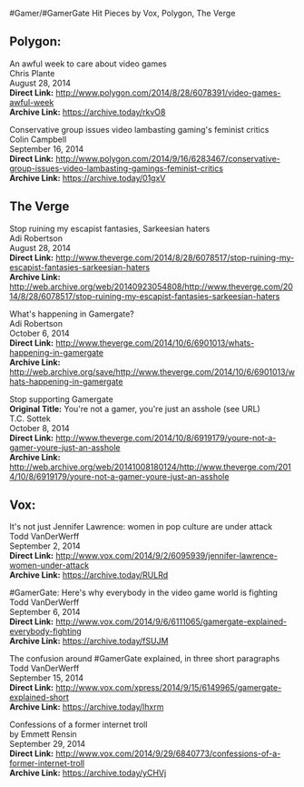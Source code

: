 #Gamer/#GamerGate Hit Pieces by Vox, Polygon, The Verge

## Polygon:
  
An awful week to care about video games  
Chris Plante  
August 28, 2014  
**Direct Link:** http://www.polygon.com/2014/8/28/6078391/video-games-awful-week  
**Archive Link:** https://archive.today/rkvO8  

Conservative group issues video lambasting gaming's feminist critics  
Colin Campbell  
September 16, 2014  
**Direct Link:** http://www.polygon.com/2014/9/16/6283467/conservative-group-issues-video-lambasting-gamings-feminist-critics  
**Archive Link:** https://archive.today/01gxV  

## The Verge

Stop ruining my escapist fantasies, Sarkeesian haters  
Adi Robertson  
August 28, 2014  
**Direct Link:** http://www.theverge.com/2014/8/28/6078517/stop-ruining-my-escapist-fantasies-sarkeesian-haters  
**Archive Link:** http://web.archive.org/web/20140923054808/http://www.theverge.com/2014/8/28/6078517/stop-ruining-my-escapist-fantasies-sarkeesian-haters  

What's happening in Gamergate?  
Adi Robertson  
October 6, 2014  
**Direct Link:** http://www.theverge.com/2014/10/6/6901013/whats-happening-in-gamergate  
**Archive Link:**  
http://web.archive.org/save/http://www.theverge.com/2014/10/6/6901013/whats-happening-in-gamergate  

Stop supporting Gamergate  
**Original Title:** You're not a gamer, you're just an asshole (see URL)  
T.C. Sottek  
October 8, 2014  
**Direct Link:** http://www.theverge.com/2014/10/8/6919179/youre-not-a-gamer-youre-just-an-asshole  
**Archive Link:**  
http://web.archive.org/web/20141008180124/http://www.theverge.com/2014/10/8/6919179/youre-not-a-gamer-youre-just-an-asshole  

## Vox:

It's not just Jennifer Lawrence: women in pop culture are under attack  
Todd VanDerWerff  
September 2, 2014  
**Direct Link:** http://www.vox.com/2014/9/2/6095939/jennifer-lawrence-women-under-attack  
**Archive Link:** https://archive.today/RULRd  

\#GamerGate: Here's why everybody in the video game world is fighting  
Todd VanDerWerff  
September 6, 2014  
**Direct Link:** http://www.vox.com/2014/9/6/6111065/gamergate-explained-everybody-fighting  
**Archive Link:** https://archive.today/fSUJM  

The confusion around #GamerGate explained, in three short paragraphs  
Todd VanDerWerff  
September 15, 2014  
**Direct Link:** http://www.vox.com/xpress/2014/9/15/6149965/gamergate-explained-short  
**Archive Link:** https://archive.today/lhxrm  

Confessions of a former internet troll  
by Emmett Rensin  
September 29, 2014  
**Direct Link:** http://www.vox.com/2014/9/29/6840773/confessions-of-a-former-internet-troll  
**Archive Link:** https://archive.today/yCHVj  
